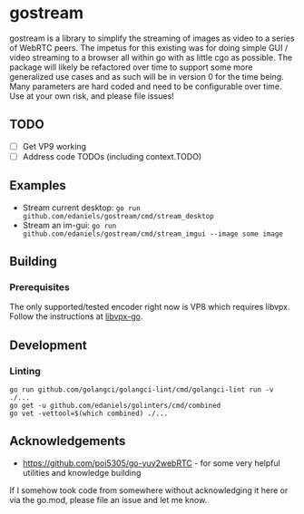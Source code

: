 # gostream

gostream is a library to simplify the streaming of images as video to a series of WebRTC peers. The impetus for this existing was for doing simple GUI / video streaming to a browser all within go with as little cgo as possible. The package will likely be refactored over time to support some more generalized use cases and as such will be in version 0 for the time being. Many parameters are hard coded and need to be configurable over time. Use at your own risk, and please file issues!

## TODO

- [ ] Get VP9 working
- [ ] Address code TODOs (including context.TODO)

## Examples

* Stream current desktop: `go run github.com/edaniels/gostream/cmd/stream_desktop`
* Stream an im-gui: `go run github.com/edaniels/gostream/cmd/stream_imgui --image some image`

## Building

### Prerequisites

The only supported/tested encoder right now is VP8 which requires libvpx. Follow the instructions at [libvpx-go](https://github.com/xlab/libvpx-go).

## Development

### Linting

```
go run github.com/golangci/golangci-lint/cmd/golangci-lint run -v ./...
go get -u github.com/edaniels/golinters/cmd/combined
go vet -vettool=$(which combined) ./...
```

## Acknowledgements

* https://github.com/poi5305/go-yuv2webRTC - for some very helpful utilities and knowledge building

If I somehow took code from somewhere without acknowledging it here or via the go.mod, please file an issue and let me know.
